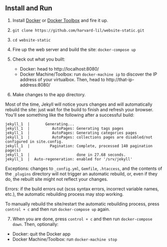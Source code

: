Install and Run
---------------

1. Install [Docker](https://docs.docker.com/installation/) or [Docker Toolbox](https://www.docker.com/products/docker-toolbox) and fire it up.

2. `git clone https://github.com/harvard-lil/website-static.git`

3. `cd website-static`

4. Fire up the web server and build the site: `docker-compose up`

5. Check out what you built:
   -  Docker: head to http://localhost:8080/
   -  Docker Machine/Toolbox: run `docker-machine ip` to discover the IP address of your virtualbox. Then, head to http://that-ip-address:8080/

6. Make changes to the app directory.

  Most of the time, Jekyll will notice yours changes and will automatically rebuild the site: just wait for the build to finish and refresh your browser. You'll see something like the following after a successful build:
  ```
  jekyll_1  |       Generating...
  jekyll_1  |          AutoPages: Generating tags pages
  jekyll_1  |          AutoPages: Generating categories pages
  jekyll_1  |          AutoPages: collections pages are disabled/not configured in site.config.
  jekyll_1  |         Pagination: Complete, processed 140 pagination page(s)
  jekyll_1  |                     done in 27.68 seconds.
  jekyll_1  |  Auto-regeneration: enabled for '/srv/jekyll'
  ```

  Exceptions: changes to `_config.yml`, `Gemfile`, `.htaccess`, and the contents of the `_plugins` directory will not trigger an automatic rebuild, or, even if they do, the rebuilt site might not reflect your changes.

  Errors: if the build errors out (scss syntax errors, incorrect variable names, etc.), the automatic rebuilding process may stop working.

  To manually rebuild the site/restart the automatic rebuilding process, press `control + c` and then run `docker-compose up` again.


7. When you are done, press `control + c` and then run `docker-compose down`. Then, optionally:
  - Docker: quit the Docker app
  - Docker Machine/Toolbox: run `docker-machine stop`
